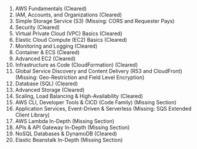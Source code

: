 1. AWS Fundamentals (Cleared)
2. IAM, Accounts, and Organizations (Cleared)
3. Simple Storage Service (S3) (Missing: CORS and Requester Pays)
4. Security (Cleared)
5. Virtual Private Cloud (VPC) Basics (Cleared)
6. Elastic Cloud Compute (EC2) Basics (Cleared)
7. Monitoring and Logging (Cleared)
8. Container & ECS (Cleared)
9. Advanced EC2 (Cleared)
10. Infrastructure as Code (CloudFormation) (Cleared)
11. Global Service Discovery and Content Delivery (R53 and CloudFront) (Missing: Geo-Restriction and Field Level Encryption)
12. Database (SQL) (Cleared)
13. Advanced Storage (Cleared)
14. Scaling, Load Balancing & High-Availability (Cleared)
15. AWS CLI, Developer Tools & CICD (Code Family) (Missing Section)
16. Application Services, Event-Driven & Serverless (Missing: SQS Extended Client Library)
17. AWS Lambda In-Depth (Missing Section)
18. APIs & API Gateway In-Depth (Missing Section)
19. NoSQL Databases & DynamoDB (Cleared)
20. Elastic Beanstalk In-Depth (Missing Section)


